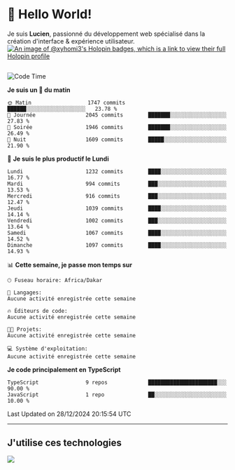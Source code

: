 # 👋 Hello World!

Je suis **Lucien**, passionné du développement web spécialisé dans la création d'interface & expérience utilisateur.
[![An image of @xyhomi3's Holopin badges, which is a link to view their full Holopin profile](https://holopin.me/xyhomi3)](https://holopin.io/@xyhomi3)

##

<!--START_SECTION:waka-->
![Code Time](http://img.shields.io/badge/Code%20Time-2%2C834%20hrs%2050%20mins-blue)

**Je suis un 🐤 du matin** 

```text
🌞 Matin                  1747 commits        ██████░░░░░░░░░░░░░░░░░░░   23.78 % 
🌆 Journée                2045 commits        ███████░░░░░░░░░░░░░░░░░░   27.83 % 
🌃 Soirée                 1946 commits        ███████░░░░░░░░░░░░░░░░░░   26.49 % 
🌙 Nuit                   1609 commits        █████░░░░░░░░░░░░░░░░░░░░   21.90 % 
```
📅 **Je suis le plus productif le Lundi** 

```text
Lundi                    1232 commits        ████░░░░░░░░░░░░░░░░░░░░░   16.77 % 
Mardi                    994 commits         ███░░░░░░░░░░░░░░░░░░░░░░   13.53 % 
Mercredi                 916 commits         ███░░░░░░░░░░░░░░░░░░░░░░   12.47 % 
Jeudi                    1039 commits        ████░░░░░░░░░░░░░░░░░░░░░   14.14 % 
Vendredi                 1002 commits        ███░░░░░░░░░░░░░░░░░░░░░░   13.64 % 
Samedi                   1067 commits        ████░░░░░░░░░░░░░░░░░░░░░   14.52 % 
Dimanche                 1097 commits        ████░░░░░░░░░░░░░░░░░░░░░   14.93 % 
```


📊 **Cette semaine, je passe mon temps sur** 

```text
🕑︎ Fuseau horaire: Africa/Dakar

💬 Langages: 
Aucune activité enregistrée cette semaine

🔥 Éditeurs de code: 
Aucune activité enregistrée cette semaine

🐱‍💻 Projets: 
Aucune activité enregistrée cette semaine

💻 Système d'exploitation: 
Aucune activité enregistrée cette semaine
```

**Je code principalement en TypeScript** 

```text
TypeScript               9 repos             ██████████████████████░░░   90.00 % 
JavaScript               1 repo              ██░░░░░░░░░░░░░░░░░░░░░░░   10.00 % 
```




 Last Updated on 28/12/2024 20:15:54 UTC
<!--END_SECTION:waka-->
---

## J'utilise ces technologies

<p align="left">
  <a href="https://skillicons.dev">
    <img src="https://skillicons.dev/icons?i=ts,js,md,scss,tailwind,react,docker,express,astro,vite,nextjs,vercel,figma,ableton" />
  </a>
</p>

